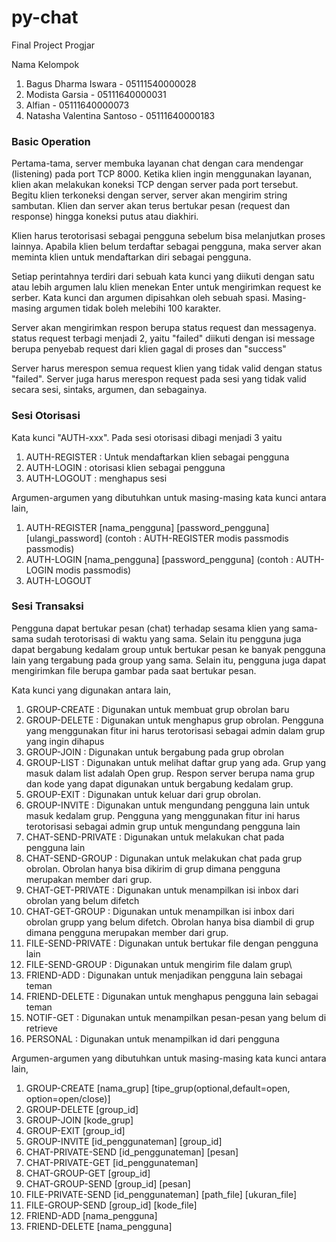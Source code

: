 # py-chat
Final Project Progjar

Nama Kelompok 
1. Bagus Dharma Iswara - 05111540000028
2. Modista Garsia - 05111640000031
3. Alfian - 05111640000073
4. Natasha Valentina Santoso - 05111640000183

### Basic Operation
Pertama-tama, server membuka layanan chat dengan cara mendengar (listening) pada port TCP 8000. Ketika klien ingin menggunakan layanan, klien akan melakukan koneksi TCP dengan server pada port tersebut. Begitu klien terkoneksi dengan server, server akan mengirim string sambutan. Klien dan server akan terus bertukar pesan (request dan response) hingga koneksi putus atau diakhiri.

Klien harus terotorisasi sebagai pengguna sebelum bisa melanjutkan proses lainnya. Apabila klien belum terdaftar sebagai pengguna, maka server akan meminta klien untuk mendaftarkan diri sebagai pengguna.

Setiap perintahnya terdiri dari sebuah kata kunci yang diikuti dengan satu atau lebih argumen lalu klien menekan Enter untuk mengirimkan request ke serber. Kata kunci dan argumen dipisahkan oleh sebuah spasi. Masing-masing argumen tidak boleh melebihi 100 karakter.

Server akan mengirimkan respon berupa status request dan messagenya. status request terbagi menjadi 2, yaitu "failed"  diikuti dengan isi message berupa penyebab request dari klien gagal di proses dan "success"

Server harus merespon semua request klien yang tidak valid dengan status "failed". Server juga harus merespon request pada sesi yang tidak valid secara sesi, sintaks, argumen, dan sebagainya.

### Sesi Otorisasi
Kata kunci "AUTH-xxx". Pada sesi otorisasi dibagi menjadi 3 yaitu
1. AUTH-REGISTER : Untuk mendaftarkan klien sebagai pengguna
2. AUTH-LOGIN : otorisasi klien sebagai pengguna
3. AUTH-LOGOUT : menghapus sesi

Argumen-argumen yang dibutuhkan untuk masing-masing kata kunci antara lain,
1. AUTH-REGISTER [nama_pengguna] [password_pengguna] [ulangi_password] (contoh : AUTH-REGISTER modis passmodis passmodis)
2. AUTH-LOGIN [nama_pengguna] [password_pengguna] (contoh : AUTH-LOGIN modis passmodis)
3. AUTH-LOGOUT

### Sesi Transaksi
Pengguna dapat bertukar pesan (chat) terhadap sesama klien yang sama-sama sudah terotorisasi di waktu yang sama. Selain itu pengguna juga dapat bergabung kedalam group untuk bertukar pesan ke banyak pengguna lain yang tergabung pada group yang sama. Selain itu, pengguna juga dapat mengirimkan file berupa gambar pada saat bertukar pesan.

Kata kunci yang digunakan antara lain,
1. GROUP-CREATE : Digunakan untuk membuat grup obrolan baru
2. GROUP-DELETE : Digunakan untuk menghapus grup obrolan. Pengguna yang menggunakan fitur ini harus terotorisasi sebagai admin dalam grup yang ingin dihapus
3. GROUP-JOIN : Digunakan untuk bergabung pada grup obrolan
4. GROUP-LIST : Digunakan untuk melihat daftar grup yang ada. Grup yang masuk dalam list adalah Open grup. Respon server berupa nama grup dan kode yang dapat digunakan untuk bergabung kedalam grup.
5. GROUP-EXIT : Digunakan untuk keluar dari grup obrolan.
6. GROUP-INVITE : Digunakan untuk mengundang pengguna lain untuk masuk kedalam grup. Pengguna yang menggunakan fitur ini harus terotorisasi sebagai admin grup untuk mengundang pengguna lain
7. CHAT-SEND-PRIVATE : Digunakan untuk melakukan chat pada pengguna lain
8. CHAT-SEND-GROUP : Digunakan untuk melakukan chat pada grup obrolan. Obrolan hanya bisa dikirim di grup dimana pengguna merupakan member dari grup.
9. CHAT-GET-PRIVATE : Digunakan untuk menampilkan isi inbox dari obrolan yang belum difetch
10. CHAT-GET-GROUP : Digunakan untuk menampilkan isi inbox dari obrolan grupp yang belum difetch. Obrolan hanya bisa diambil di grup dimana pengguna merupakan member dari grup.
11. FILE-SEND-PRIVATE : Digunakan untuk bertukar file dengan pengguna lain
12. FILE-SEND-GROUP : Digunakan untuk mengirim file dalam grup\
13. FRIEND-ADD : Digunakan untuk menjadikan pengguna lain sebagai teman
14. FRIEND-DELETE : Digunakan untuk menghapus pengguna lain sebagai teman
15. NOTIF-GET : Digunakan untuk menampilkan pesan-pesan yang belum di retrieve 
16. PERSONAL : Digunakan untuk menampilkan id dari pengguna

Argumen-argumen yang dibutuhkan untuk masing-masing kata kunci antara lain,
1. GROUP-CREATE [nama_grup] [tipe_grup(optional,default=open, option=open/close)] 
2. GROUP-DELETE [group_id]
3. GROUP-JOIN [kode_grup]
4. GROUP-EXIT [group_id] 
5. GROUP-INVITE [id_penggunateman] [group_id]
6. CHAT-PRIVATE-SEND [id_penggunateman] [pesan]
7. CHAT-PRIVATE-GET [id_penggunateman]
8. CHAT-GROUP-GET [group_id]
9. CHAT-GROUP-SEND [group_id] [pesan]
10. FILE-PRIVATE-SEND [id_penggunateman] [path_file] [ukuran_file]
11. FILE-GROUP-SEND [group_id] [kode_file] 
12. FRIEND-ADD [nama_pengguna]
14. FRIEND-DELETE [nama_pengguna]
